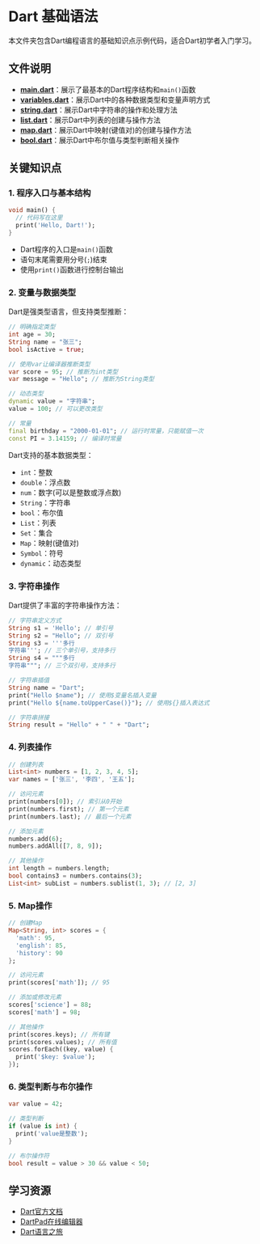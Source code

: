# Dart 基础语法

本文件夹包含Dart编程语言的基础知识点示例代码，适合Dart初学者入门学习。

## 文件说明

- **[main.dart](./main.dart)**：展示了最基本的Dart程序结构和`main()`函数
- **[variables.dart](./variables.dart)**：展示Dart中的各种数据类型和变量声明方式
- **[string.dart](./string.dart)**：展示Dart中字符串的操作和处理方法
- **[list.dart](./list.dart)**：展示Dart中列表的创建与操作方法
- **[map.dart](./map.dart)**：展示Dart中映射(键值对)的创建与操作方法
- **[bool.dart](./bool.dart)**：展示Dart中布尔值与类型判断相关操作

## 关键知识点

### 1. 程序入口与基本结构

```dart
void main() {
  // 代码写在这里
  print('Hello, Dart!');
}
```

- Dart程序的入口是`main()`函数
- 语句末尾需要用分号(`;`)结束
- 使用`print()`函数进行控制台输出

### 2. 变量与数据类型

Dart是强类型语言，但支持类型推断：

```dart
// 明确指定类型
int age = 30;
String name = "张三";
bool isActive = true;

// 使用var让编译器推断类型
var score = 95; // 推断为int类型
var message = "Hello"; // 推断为String类型

// 动态类型
dynamic value = "字符串";
value = 100; // 可以更改类型

// 常量
final birthday = "2000-01-01"; // 运行时常量，只能赋值一次
const PI = 3.14159; // 编译时常量
```

Dart支持的基本数据类型：

- `int`：整数
- `double`：浮点数
- `num`：数字(可以是整数或浮点数)
- `String`：字符串
- `bool`：布尔值
- `List`：列表
- `Set`：集合
- `Map`：映射(键值对)
- `Symbol`：符号
- `dynamic`：动态类型

### 3. 字符串操作

Dart提供了丰富的字符串操作方法：

```dart
// 字符串定义方式
String s1 = 'Hello'; // 单引号
String s2 = "Hello"; // 双引号
String s3 = '''多行
字符串'''; // 三个单引号，支持多行
String s4 = """多行
字符串"""; // 三个双引号，支持多行

// 字符串插值
String name = "Dart";
print("Hello $name"); // 使用$变量名插入变量
print("Hello ${name.toUpperCase()}"); // 使用${}插入表达式

// 字符串拼接
String result = "Hello" + " " + "Dart";
```

### 4. 列表操作

```dart
// 创建列表
List<int> numbers = [1, 2, 3, 4, 5];
var names = ['张三', '李四', '王五'];

// 访问元素
print(numbers[0]); // 索引从0开始
print(numbers.first); // 第一个元素
print(numbers.last); // 最后一个元素

// 添加元素
numbers.add(6);
numbers.addAll([7, 8, 9]);

// 其他操作
int length = numbers.length;
bool contains3 = numbers.contains(3);
List<int> subList = numbers.sublist(1, 3); // [2, 3]
```

### 5. Map操作

```dart
// 创建Map
Map<String, int> scores = {
  'math': 95,
  'english': 85,
  'history': 90
};

// 访问元素
print(scores['math']); // 95

// 添加或修改元素
scores['science'] = 88;
scores['math'] = 98;

// 其他操作
print(scores.keys); // 所有键
print(scores.values); // 所有值
scores.forEach((key, value) {
  print('$key: $value');
});
```

### 6. 类型判断与布尔操作

```dart
var value = 42;

// 类型判断
if (value is int) {
  print('value是整数');
}

// 布尔操作符
bool result = value > 30 && value < 50;
```

## 学习资源

- [Dart官方文档](https://dart.dev/guides)
- [DartPad在线编辑器](https://dartpad.dev)
- [Dart语言之旅](https://dart.dev/guides/language/language-tour)
